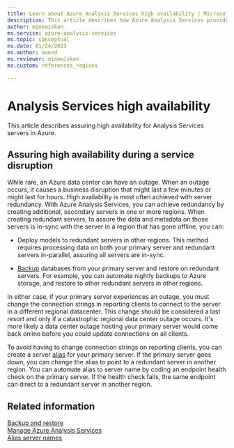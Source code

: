 ```yaml
---
title: Learn about Azure Analysis Services high availability | Microsoft Docs
description: This article describes how Azure Analysis Services provides high availability during service disruption.
author: minewiskan
ms.service: azure-analysis-services
ms.topic: conceptual
ms.date: 01/24/2023
ms.author: owend
ms.reviewer: minewiskan
ms.custom: references_regions 

---
```


# Analysis Services high availability

This article describes assuring high availability for Analysis Services servers in Azure. 

## Assuring high availability during a service disruption

While rare, an Azure data center can have an outage. When an outage occurs, it causes a business disruption that might last a few minutes or might last for hours. High availability is most often achieved with server redundancy. With Azure Analysis Services, you can achieve redundancy by creating additional, secondary servers in one or more regions. When creating redundant servers, to assure the data and metadata on those servers is in-sync with the server in a region that has gone offline, you can:

* Deploy models to redundant servers in other regions. This method requires processing data on both your primary server and redundant servers in-parallel, assuring all servers are in-sync.

* [Backup](analysis-services-backup.md) databases from your primary server and restore on redundant servers. For example, you can automate nightly backups to Azure storage, and restore to other redundant servers in other regions. 

In either case, if your primary server experiences an outage, you must change the connection strings in reporting clients to connect to the server in a different regional datacenter. This change should be considered a last resort and only if a catastrophic regional data center outage occurs. It's more likely a data center outage hosting your primary server would come back online before you could update connections on all clients. 

To avoid having to change connection strings on reporting clients, you can create a server [alias](analysis-services-server-alias.md) for your primary server. If the primary server goes down, you can change the alias to point to a redundant server in another region. You can automate alias to server name by coding an endpoint health check on the primary server. If the health check fails, the same endpoint can direct to a redundant server in another region. 

## Related information

[Backup and restore](analysis-services-backup.md)   
[Manage Azure Analysis Services](analysis-services-manage.md)   
[Alias server names](analysis-services-server-alias.md) 

